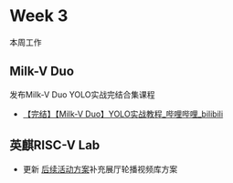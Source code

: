 # Week 3

本周工作

## Milk-V Duo

发布Milk-V Duo YOLO实战完结合集课程

- [【完结】【Milk-V Duo】YOLO实战教程_哔哩哔哩_bilibili](https://www.bilibili.com/video/BV195JJzVESz/?spm_id_from=333.1387.homepage.video_card.click&vd_source=417238cd96b1b549d14bcb35a9da3cf0)


## 英麒RISC-V Lab

- 更新 [后续活动方案](https://github.com/DuoQilai/PLCT-Works/blob/main/Notes/Project_Introduction.md)补充展厅轮播视频库方案